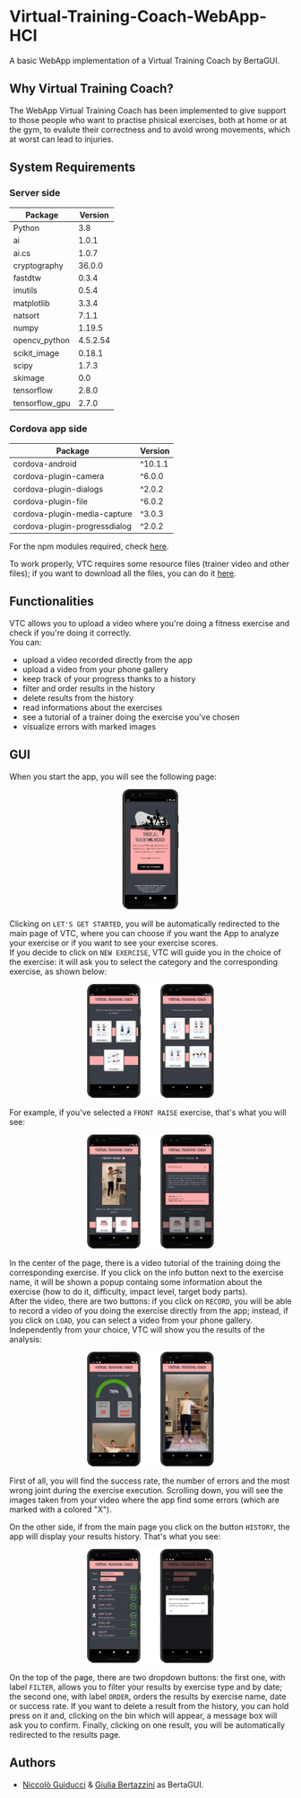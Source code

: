 # Virtual-Training-Coach-WebApp-HCI
A basic WebApp implementation of a Virtual Training Coach by BertaGUI.

## Why Virtual Training Coach? 
The WebApp Virtual Training Coach has been implemented to give support to those people who want to practise phisical exercises, both at home or at the gym, to evalute their correctness and to avoid wrong movements, which at worst can lead to injuries. 

## System Requirements 

### Server side
 
**Package** | **Version** 
---|--- 
Python | 3.8 
ai | 1.0.1
ai.cs | 1.0.7
cryptography | 36.0.0
fastdtw | 0.3.4
imutils | 0.5.4
matplotlib | 3.3.4
natsort | 7.1.1
numpy | 1.19.5
opencv_python | 4.5.2.54
scikit_image | 0.18.1
scipy | 1.7.3
skimage | 0.0
tensorflow | 2.8.0
tensorflow_gpu | 2.7.0

### Cordova app side

**Package** | **Version** 
---|--- 
cordova-android | ^10.1.1
cordova-plugin-camera | ^6.0.0
cordova-plugin-dialogs | ^2.0.2
cordova-plugin-file | ^6.0.2
cordova-plugin-media-capture | ^3.0.3
cordova-plugin-progressdialog | ^2.0.2

For the npm modules required, check [here](https://github.com/Nick22ll/Virtual-Training-Coach-App-HCI/blob/main/App/package-lock.json). <br>

To work properly, VTC requires some resource files (trainer video and other files); if you want to download all the files, you can do it [here]().

## Functionalities
VTC allows you to upload a video where you're doing a fitness exercise and check if you're doing it correctly. <br>
You can:
- upload a video recorded directly from the app
- upload a video from your phone gallery
- keep track of your progress thanks to a history
- filter and order results in the history
- delete results from the history
- read informations about the exercises
- see a tutorial of a trainer doing the exercise you've chosen
- visualize errors with marked images

## GUI
When you start the app, you will see the following page:
<p align="center"><img src=sample_images/homepage.png width="20%"></p>

Clicking on `LET'S GET STARTED`, you will be automatically redirected to the main page of VTC, where you can choose if you want the App to analyze your exercise or if you want to see your exercise scores.<br>
If you decide to click on `NEW EXERCISE`, VTC will guide you in the choice of the exercise: it will ask you to select the category and the corresponding exercise, as shown below:
<p align="center"><img src=sample_images/category_choose_ex.png width="45%"></p>

For example, if you've selected a `FRONT RAISE` exercise, that's what you will see:
<p align="center"><img src=sample_images/front_raise.png width="45%"></p>

In the center of the page, there is a video tutorial of the training doing the corresponding exercise. If you click on the info button next to the exercise name, it will be shown a popup containg some information about the exercise (how to do it, difficulty, impact level, target body parts). <br>
After the video, there are two buttons: if you click on `RECORD`, you will be able to record a video of you doing the exercise directly from the app; instead, if you click on `LOAD`, you can select a video from your phone gallery. <br>
Independently from your choice, VTC will show you the results of the analysis:

<p align="center"><img src=sample_images/results_and_errorframe.png width="45%"></p>

First of all, you will find the success rate, the number of errors and the most wrong joint during the exercise execution. Scrolling down, you will see the images taken from your video where the app find some errors (which are marked with a colored "X"). 

On the other side, if from the main page you click on the button `HISTORY`, the app will display your results history. That's what you see:
<p align="center"><img src=sample_images/history.png width="45%"></p>

On the top of the page, there are two dropdown buttons: the first one, with label `FILTER`, allows you to filter your results by exercise type and by date; the second one, with label `ORDER`, orders the results by exercise name, date or success rate. If you want to delete a result from the history, you can hold press on it and, clicking on the bin which will appear, a message box will ask you to confirm. Finally, clicking on one result, you will be automatically redirected to the results page. 

## Authors
- [Niccolò Guiducci](https://github.com/Nick22ll) & [Giulia Bertazzini](https://github.com/GiuliaBertazzini) as BertaGUI.






